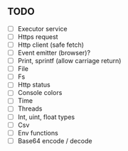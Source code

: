 ## TODO

- [ ] Executor service
- [ ] Https request
- [ ] Http client (safe fetch)
- [ ] Event emitter (browser)?
- [ ] Print, sprintf (allow carriage return)
- [ ] File
- [ ] Fs
- [ ] Http status
- [ ] Console colors
- [ ] Time
- [ ] Threads
- [ ] Int, uint, float types
- [ ] Csv
- [ ] Env functions
- [ ] Base64 encode / decode
